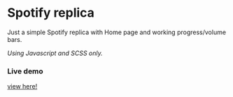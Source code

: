 # Spotify replica

Just a simple Spotify replica with Home page and working progress/volume bars.

*Using Javascript and SCSS only.*

### Live demo

[view here!](https://benoitpetit.fr/test_creations/spotify_replica)
